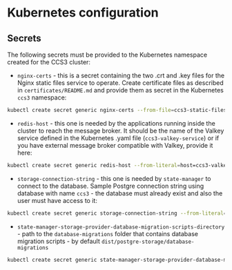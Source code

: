 # Kubernetes configuration

## Secrets
The following secrets must be provided to the Kubernetes namespace created for the CCS3 cluster:
- `nginx-certs` - this is a secret containing the two .crt and .key files for the Nginx static files service to operate. Create certificate files as described in `certificates/README.md` and provide them as secret in the Kubernetes `ccs3` namespace:
```bash
kubectl create secret generic nginx-certs --from-file=ccs3-static-files-service.crt --from-file=ccs3-static-files-service.key
```
- `redis-host` - this one is needed by the applications running inside the cluster to reach the message broker. It should be the name of the Valkey service defined in the Kubernetes .yaml file (`ccs3-valkey-service`) or if you have external message broker compatible with Valkey, provide it here:
```bash
kubectl create secret generic redis-host --from-literal=host=ccs3-valkey-service
```
- `storage-connection-string` - this one is needed by `state-manager` to connect to the database. Sample Postgre connection string using database with name `ccs3` - the database must already exist and also the user must have access to it:
```bash
kubectl create secret generic storage-connection-string --from-literal=conn-string="postgresql://<ip-address-or-host>:5432/ccs3?user=<your-postgre-user>&password=<your-password>&connect_timeout=10&application_name=state-manager"
```
- `state-manager-storage-provider-database-migration-scripts-directory` - path to the `database-migrations` folder that contains database migration scripts - by default `dist/postgre-storage/database-migrations`
```bash
kubectl create secret generic state-manager-storage-provider-database-migration-scripts-directory --from-literal=path="dist/postgre-storage/database-migrations"
```